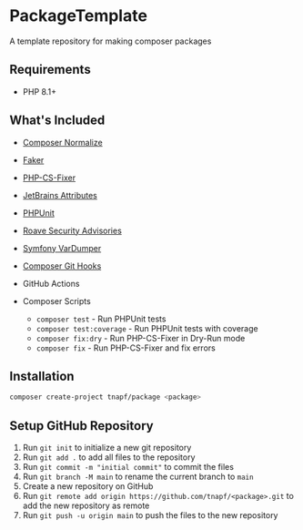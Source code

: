 # PackageTemplate

A template repository for making composer packages

## Requirements

- PHP 8.1+

## What's Included

- [Composer Normalize](https://github.com/ergebnis/composer-normalize)
- [Faker](https://github.com/fakerphp/faker)
- [PHP-CS-Fixer](https://github.com/PHP-CS-Fixer/PHP-CS-Fixer)
- [JetBrains Attributes](https://github.com/jetbrains/phpstorm-attributes)
- [PHPUnit](https://phpunit.de)
- [Roave Security Advisories](https://github.com/Roave/SecurityAdvisories)
- [Symfony VarDumper](https://github.com/symfony/var-dumper)
- [Composer Git Hooks](https://github.com/xheaven/composer-git-hooks)

- GitHub Actions
- Composer Scripts
    - `composer test` - Run PHPUnit tests
    - `composer test:coverage` - Run PHPUnit tests with coverage
    - `composer fix:dry` - Run PHP-CS-Fixer in Dry-Run mode
    - `composer fix` - Run PHP-CS-Fixer and fix errors

## Installation

```bash
composer create-project tnapf/package <package>
```

## Setup GitHub Repository

1. Run `git init` to initialize a new git repository
2. Run `git add .` to add all files to the repository
3. Run `git commit -m "initial commit"` to commit the files
4. Run `git branch -M main` to rename the current branch to `main`
5. Create a new repository on GitHub
6. Run `git remote add origin https://github.com/tnapf/<package>.git` to add the new repository as remote
7. Run `git push -u origin main` to push the files to the new repository
